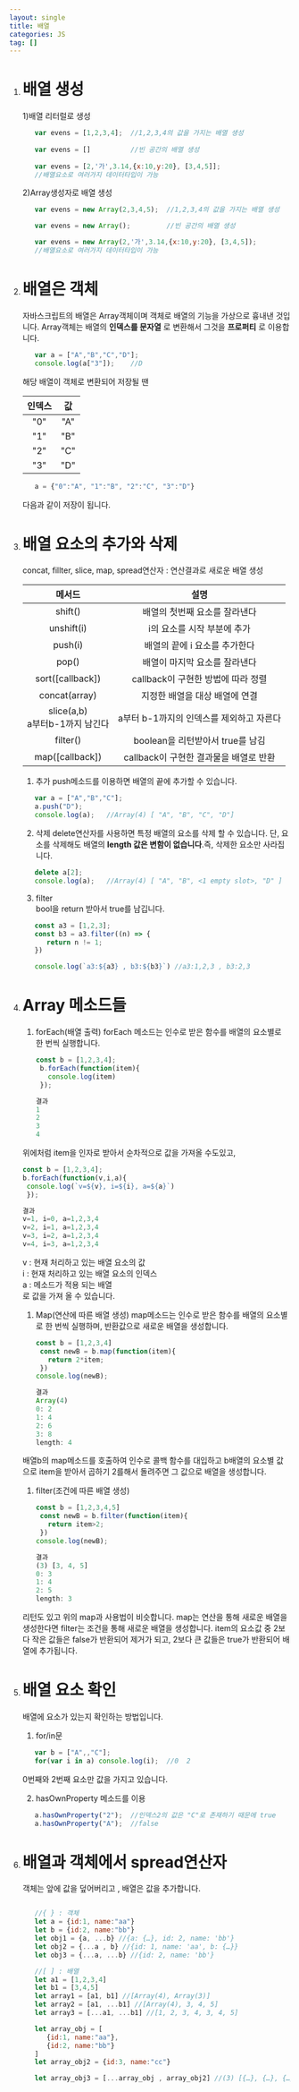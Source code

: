 ```yaml
---
layout: single
title: 배열
categories: JS
tag: []
---
```

 
1. # 배열 생성
   1)배열 리터럴로 생성  
   ```js
      var evens = [1,2,3,4];  //1,2,3,4의 값을 가지는 배열 생성
      
      var evens = []          //빈 공간의 배열 생성
      
      var evens = [2,'가',3.14,{x:10,y:20}, [3,4,5]];
      //배열요소로 여러가지 데이터타입이 가능
   ```   

   2)Array생성자로 배열 생성
   ```js
      var evens = new Array(2,3,4,5);  //1,2,3,4의 값을 가지는 배열 생성

      var evens = new Array();         //빈 공간의 배열 생성

      var evens = new Array(2,'가',3.14,{x:10,y:20}, [3,4,5]);
      //배열요소로 여러가지 데이터타입이 가능
   ```   

1. # 배열은 객체
   자바스크립트의 배열은 Array객체이며 객체로 배열의 기능을 가상으로 흉내낸 것입니다. Array객체는 배열의 __인덱스를 문자열__ 로 변환해서 그것을 __프로퍼티__ 로 이용합니다.   
   ```js
      var a = ["A","B","C","D"];
      console.log(a["3"]);    //D
   ```   
   해당 배열이 객체로 변환되어 저장될 땐   
   
   |  인덱스  |   값   |
   |:-------:|:------:|
   |   "0"   |   "A"  |
   |   "1"   |   "B"  |
   |   "2"   |   "C"  |
   |   "3"   |   "D"  |

   ```js
      a = {"0":"A", "1":"B", "2":"C", "3":"D"}
   ```   
   다음과 같이 저장이 됩니다.   

1. # 배열 요소의 추가와 삭제

   concat, fillter, slice, map, spread연산자 : 연산결과로 새로운 배열 생성   

   |     메서드     |      설명      |
   |:-------------:|:--------------:|
   | shift() | 배열의 첫번째 요소를 잘라낸다 |
   | unshift(i) | i의 요소를 시작 부분에 추가 |
   | push(i) | 배열의 끝에 i 요소를 추가한다 |
   | pop() | 배열이 마지막 요소를 잘라낸다 |
   | sort([callback]) | callback이 구현한 방법에 따라 정렬 |
   | concat(array) | 지정한 배열을 대상 배열에 연결 |
   | slice(a,b)<br>a부터b-1까지 남긴다 | a부터 b-1까지의 인덱스를 제외하고 자른다 |
   | filter() | boolean을 리턴받아서 true를 남김 |
   | map([callback]) | callback이 구현한 결과물을 배열로 반환 |

   1. 추가
   push메소드를 이용하면 배열의 끝에 추가할 수 있습니다.
   ```js
      var a = ["A","B","C"];
      a.push("D");
      console.log(a);   //Array(4) [ "A", "B", "C", "D"]
   ```   

   2. 삭제
   delete연산자를 사용하면 특정 배열의 요소를 삭제 할 수 있습니다. 단, 요소를 삭제해도 배열의 __length 값은 변함이 없습니다__.즉, 삭제한 요소만 사라집니다.   
   ```js
      delete a[2];
      console.log(a);   //Array(4) [ "A", "B", <1 empty slot>, "D" ]
   ```

   3. filter   
   bool을 return 받아서 true를 남깁니다.   
   ```javascript
      const a3 = [1,2,3];
      const b3 = a3.filter((n) => {
         return n != 1;
      })

      console.log(`a3:${a3} , b3:${b3}`) //a3:1,2,3 , b3:2,3
   ```  

1. # Array 메소드들
   1. forEach(배열 출력)
   forEach 메소드는 인수로 받은 함수를 배열의 요소별로 한 번씩 실행합니다.
      ```javascript
      const b = [1,2,3,4];
       b.forEach(function(item){
         console.log(item)
       });

      결과
      1
      2
      3
      4
      ```
   위에처럼 item을 인자로 받아서 순차적으로 값을 가져올 수도있고,
      ```javascript
      const b = [1,2,3,4];
      b.forEach(function(v,i,a){
       console.log(`v=${v}, i=${i}, a=${a}`)
       });

      결과
      v=1, i=0, a=1,2,3,4
      v=2, i=1, a=1,2,3,4
      v=3, i=2, a=1,2,3,4
      v=4, i=3, a=1,2,3,4
      ```
   v : 현재 처리하고 있는 배열 요소의 값 <br>
   i : 현재 처리하고 있는 배열 요소의 인덱스 <br>
   a : 메소드가 적용 되는 배열 <br>
   로 값을 가져 올 수 있습니다. <br>

   1. Map(연산에 따른 배열 생성)
   map메소드는 인수로 받은 함수를 배열의 요소별로 한 번씩 실행하며, 반환값으로 새로운 배열을 생성합니다.
      ```javascript
      const b = [1,2,3,4]
       const newB = b.map(function(item){
         return 2*item;
       })
      console.log(newB);

      결과
      Array(4)
      0: 2
      1: 4
      2: 6
      3: 8
      length: 4
      ```
   배열b의 map메소드를 호출하여 인수로 콜백 함수를 대입하고 b배열의 요소별 값으로 item을 받아서 곱하기 2를해서 돌려주면 그 값으로 배열을 생성합니다.   

   1. filter(조건에 따른 배열 생성)
      ```javascript
      const b = [1,2,3,4,5]
       const newB = b.filter(function(item){
         return item>2;
       })
      console.log(newB);

      결과
      (3) [3, 4, 5] 
      0: 3
      1: 4
      2: 5
      length: 3
      ```
   리턴도 있고 위의 map과 사용법이 비슷합니다. map는 연산을 통해 새로운 배열을 생성한다면 filter는 조건을 통해 새로운 배열을 생성합니다. item의 요소값 중 2보다 작은 값들은 false가 반환되어 제거가 되고, 2보다 큰 값들은 true가 반환되어 배열에 추가됩니다.

1. # 배열 요소 확인
   배열에 요소가 있는지 확인하는 방법입니다.   

   1. for/in문   
   ```js
      var b = ["A",,"C"];
      for(var i in a) console.log(i);  //0  2
   ```   
   0번째와 2번째 요소만 값을 가지고 있습니다.   

   2. hasOwnProperty 메소드를 이용   
   ```js
      a.hasOwnProperty("2");  //인덱스2의 값은 "C"로 존재하기 때문에 true
      a.hasOwnProperty("A");  //false
   ```   

1. # 배열과 객체에서 spread연산자

   객체는 앞에 값을 덮어버리고 , 배열은 값을 추가합니다.   

   ```javascript

      //{ } : 객체
      let a = {id:1, name:"aa"}
      let b = {id:2, name:"bb"}
      let obj1 = {a, ...b} //{a: {…}, id: 2, name: 'bb'}
      let obj2 = {...a , b} //{id: 1, name: 'aa', b: {…}}
      let obj3 = {...a, ...b} //{id: 2, name: 'bb'}

      //[ ] : 배열      
      let a1 = [1,2,3,4]
      let b1 = [3,4,5]
      let array1 = [a1, b1] //[Array(4), Array(3)]
      let array2 = [a1, ...b1] //[Array(4), 3, 4, 5]
      let array3 = [...a1, ...b1] //[1, 2, 3, 4, 3, 4, 5]

      let array_obj = [
         {id:1, name:"aa"},
         {id:2, name:"bb"}
      ]
      let array_obj2 = {id:3, name:"cc"}

      let array_obj3 = [...array_obj , array_obj2] //(3) [{…}, {…}, {…}]
   ```
   
   


